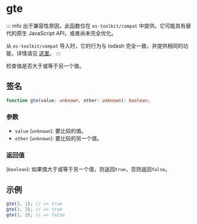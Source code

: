 # gte

::: info
出于兼容性原因，此函数仅在 `es-toolkit/compat` 中提供。它可能具有替代的原生 JavaScript API，或者尚未完全优化。

从 `es-toolkit/compat` 导入时，它的行为与 lodash 完全一致，并提供相同的功能，详情请见 [这里](../../../compatibility.md)。
:::

检查值是否大于或等于另一个值。

## 签名

```typescript
function gte(value: unknown, other: unknown): boolean;
```

### 参数

- `value` (`unknown`): 要比较的值。
- `other` (`unknown`): 要比较的另一个值。

### 返回值

(`boolean`): 如果值大于或等于另一个值，则返回`true`，否则返回`false`。

## 示例

```typescript
gte(3, 1); // => true
gte(3, 3); // => true
gte(1, 3); // => false
```
